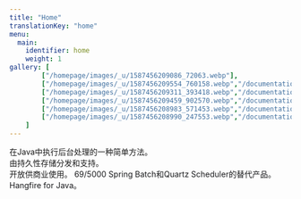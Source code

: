 ```yaml
---
title: "Home"
translationKey: "home"
menu: 
  main: 
    identifier: home
    weight: 1
gallery: [
        ["/homepage/images/_u/1587456209086_72063.webp"],
        ["/homepage/images/_u/1587456209554_760158.webp","/documentation/dashboard/", "An overview of all jobs"], 
        ["/homepage/images/_u/1587456209311_393418.webp","/documentation/dashboard/", "A succeeded job"], 
        ["/homepage/images/_u/1587456209459_902570.webp","/documentation/dashboard/", "A failed job"], 
        ["/homepage/images/_u/1587456208983_571453.webp","/documentation/dashboard/", "Recurring jobs overview"], 
        ["/homepage/images/_u/1587456208990_247553.webp","/documentation/dashboard/", "Background job servers overview"], 
    ]
---
```

在Java中执行后台处理的一种简单方法。<br/>
由持久性存储分发和支持。<br/>
开放供商业使用。<span style="color:#1a1b1d">
69/5000
Spring Batch和Quartz Scheduler的替代产品。 Hangfire for Java。</span>